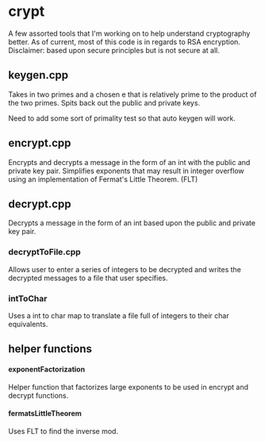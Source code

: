 # crypt

A few assorted tools that I'm working on to help understand cryptography better. As of current, most of this code is in regards to RSA encryption. Disclaimer: based upon secure principles but is not secure at all. 

## keygen.cpp

Takes in two primes and a chosen e that is relatively prime to the product of the two primes. Spits back out the public and private keys.

Need to add some sort of primality test so that auto keygen will work.

## encrypt.cpp

Encrypts and decrypts a message in the form of an int with the public and private key pair. Simplifies exponents that may result in integer overflow using an implementation of Fermat's Little Theorem. (FLT)

## decrypt.cpp

Decrypts a message in the form of an int based upon the public and private key pair.

### decryptToFile.cpp

Allows user to enter a series of integers to be decrypted and writes the decrypted messages to a file that user specifies.

### intToChar

Uses a int to char map to translate a file full of integers to their char equivalents. 

## helper functions

#### exponentFactorization

Helper function that factorizes large exponents to be used in encrypt and decrypt functions.

#### fermatsLittleTheorem

Uses FLT to find the inverse mod.

